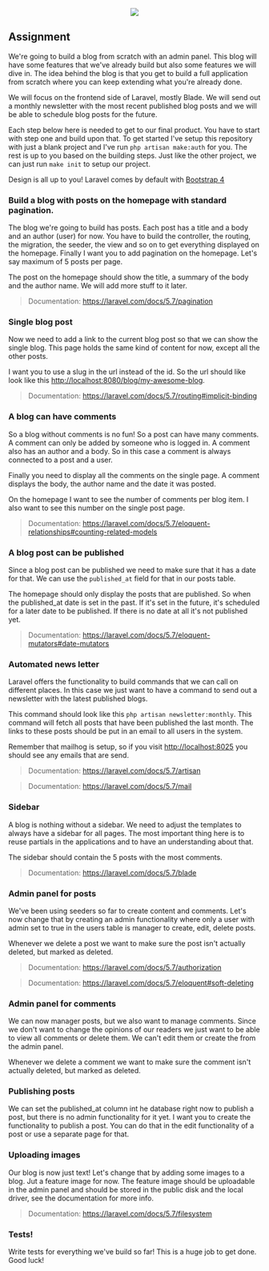 <p align="center"><img src="https://laravel.com/assets/img/components/logo-laravel.svg"></p>

## Assignment

We're going to build a blog from scratch with an admin panel. This blog will have some features that we've already build but also some features we will dive in. The idea behind the blog is that you get to build a full application from scratch where you can keep extending what you're already done. 

We will focus on the frontend side of Laravel, mostly Blade. We will send out a monthly newsletter with the most recent published blog posts and we will be able to schedule blog posts for the future. 

Each step below here is needed to get to our final product. You have to start with step one and build upon that. To get started I've setup this repository with just a blank project and I've run `php artisan make:auth` for you. The rest is up to you based on the building steps. Just like the other project, we can just run `make init` to setup our project. 

Design is all up to you! Laravel comes by default with [Bootstrap 4](https://getbootstrap.com/docs/4.2/getting-started/introduction/)

### Build a blog with posts on the homepage with standard pagination.

The blog we're going to build has posts. Each post has a title and a body and an author (user) for now. You have to build the controller, the routing, the migration, the seeder, the view and so on to get everything displayed on the homepage. Finally I want you to add pagination on the homepage. Let's say maximum of 5 posts per page.

The post on the homepage should show the title, a summary of the body and the author name. We will add more stuff to it later.

> Documentation: https://laravel.com/docs/5.7/pagination

### Single blog post

Now we need to add a link to the current blog post so that we can show the single blog. This page holds the same kind of content for now, except all the other posts. 

I want you to use a slug in the url instead of the id. So the url should like look like this [http://localhost:8080/blog/my-awesome-blog](http://localhost:8080/blog/my-awesome-blog).    

> Documentation: https://laravel.com/docs/5.7/routing#implicit-binding

### A blog can have comments

So a blog without comments is no fun! So a post can have many comments. A comment can only be added by someone who is logged in. A comment also has an author and a body. So in this case a comment is always connected to a post and a user.

Finally you need to display all the comments on the single page. A comment displays the body, the author name and the date it was posted. 

On the homepage I want to see the number of comments per blog item. I also want to see this number on the single post page.

> Documentation: https://laravel.com/docs/5.7/eloquent-relationships#counting-related-models

### A blog post can be published

Since a blog post can be published we need to make sure that it has a date for that. We can use the `published_at` field for that in our posts table. 

The homepage should only display the posts that are published. So when the published_at date is set in the past. If it's set in the future, it's scheduled for a later date to be published. If there is no date at all it's not published yet. 

> Documentation: https://laravel.com/docs/5.7/eloquent-mutators#date-mutators

### Automated news letter

Laravel offers the functionality to build commands that we can call on different places. In this case we just want to have a command to send out a newsletter with the latest published blogs.

This command should look like this `php artisan newsletter:monthly`. This command will fetch all posts that have been published the last month. The links to these posts should be put in an email to all users in the system.

Remember that mailhog is setup, so if you visit [http://localhost:8025](http://localhost:8025) you should see any emails that are send.

> Documentation: https://laravel.com/docs/5.7/artisan

> Documentation: https://laravel.com/docs/5.7/mail 

### Sidebar

A blog is nothing without a sidebar. We need to adjust the templates to always have a sidebar for all pages. The most important thing here is to reuse partials in the applications and to have an understanding about that.

The sidebar should contain the 5 posts with the most comments.   

> Documentation: https://laravel.com/docs/5.7/blade

### Admin panel for posts

We've been using seeders so far to create content and comments. Let's now change that by creating an admin functionality where only a user with admin set to true in the users table is manager to create, edit, delete posts.

Whenever we delete a post we want to make sure the post isn't actually deleted, but marked as deleted.

> Documentation: https://laravel.com/docs/5.7/authorization

> Documentation: https://laravel.com/docs/5.7/eloquent#soft-deleting

### Admin panel for comments

We can now manager posts, but we also want to manage comments. Since we don't want to change the opinions of our readers we just want to be able to view all comments or delete them. We can't edit them or create the from the admin panel.

Whenever we delete a comment we want to make sure the comment isn't actually deleted, but marked as deleted.

### Publishing posts

We can set the published_at column int he database right now to publish a post, but there is no admin functionality for it yet. I want you to create the functionality to publish a post. You can do that in the edit functionality of a post or use a separate page for that.

###  Uploading images

Our blog is now just text! Let's change that by adding some images to a blog. Jut a feature image for now. The feature image should be uploadable in the admin panel and should be stored in the public disk and the local driver, see the documentation for more info.

> Documentation: https://laravel.com/docs/5.7/filesystem 

### Tests!

Write tests for everything we've build so far! This is a huge job to get done. Good luck!
